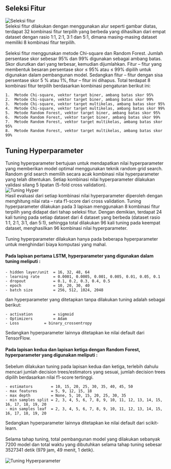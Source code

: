 ## Seleksi Fitur
![Seleksi fitur](https://github.com/fando-tek/Hybrid-learning-IDS/assets/81504312/23ec8fe5-3917-44fb-8eec-b01a9ecda91c)
\
Seleksi fitur dilakukan dengan menggunakan alur seperti gambar diatas, terdapat 32 kombinasi fitur terpilih yang berbeda yang dihasilkan dari empat dataset dengan rasio 1:1, 2:1, 3:1 dan 5:1, dimana masing-masing dataset memiliki 8 kombinasi fitur terpilih.\
\
Seleksi fitur menggunakan metode Chi-square dan Random Forest. Jumlah persentase skor sebesar 95% dan 99% digunakan sebagai ambang batas. Skor diurutkan dari yang terbesar, kemudian dijumlahkan. Fitur – fitur yang membentuk besaran persentase skor ≤ 95% atau ≤ 99% dipilih untuk digunakan dalam pembangunan model. Sedangkan  fitur – fitur dengan sisa persentase skor 5 % atau 1%, fitur – fitur ini dihapus.
Total terdapat 8 kombinasi fitur terpilih berdasarkan kombinasi pengaturan berikut ini:
```
1.	Metode Chi-square, vektor target biner, ambang batas skor 95%
2.	Metode Chi-square, vektor target biner, ambang batas skor 99%
3.	Metode Chi-square, vektor target multikelas, ambang batas skor 95%
4.	Metode Chi-square, vektor target multikelas, ambang batas skor 99%
5.	Metode Random Forest, vektor target biner, ambang batas skor 95%
6.	Metode Random Forest, vektor target biner, ambang batas skor 99%
7.	Metode Random Forest, vektor target multikelas, ambang batas skor 95%
8.	Metode Random Forest, vektor target multikelas, ambang batas skor 99%
```
## Tuning Hyperparameter
Tuning hyperparameter bertujuan untuk mendapatkan nilai hyperparameter yang memberikan model optimal menggunakan teknik random grid search. Random grid search memilih secara acak kombinasi nilai hyperparameter yang telah ditentukan. Setiap kombinasi nilai hyperparameter dilakukan validasi silang 5 lipatan (5-fold cross validation).\
![Tuning Hyper](https://github.com/fando-tek/Hybrid-learning-IDS/assets/81504312/d4588aeb-63ea-4019-ba02-e70a8d8965f8)
\
Hasil evaluasi dari setiap kombinasi nilai hyperparameter diperoleh dengan menghitung nilai rata – rata  f1-score dari cross validation. Tuning hyperparameter dilakukan pada 3 lapisan menggunakan 8 kombinasi fitur terpilih yang didapat dari tahap seleksi fitur. Dengan demikian, terdapat 24 kali tuning pada setiap dataset dari 4 dataset yang berbeda (dataset rasio 1:1, 2:1, 3:1, dan 5:1), sehingga total dilakukan 96 kali tuning pada keempat dataset, menghasilkan 96 kombinasi nilai hyperparameter.\
\
Tuning hyperparameter dilakukan hanya pada beberapa hyperparameter untuk menghindari biaya komputasi yang mahal. 
#### Pada lapisan pertama LSTM, hyperparameter yang digunakan dalam tuning meliputi :
```
- hidden layer/unit  = 16, 32, 48, 64
- learning rate      = 0.0001, 0.0005, 0.001, 0.005, 0.01, 0.05, 0.1
- dropout            = 0.1, 0.2, 0.3, 0.4, 0.5
- epoch              = 10, 20, 30, 40
- batch size         = 256, 512, 1024, 2048
```
dan hyperparameter yang ditetapkan tanpa dilakukan tuning adalah sebagai berikut:
```
- activation	     = sigmoid
- Optimizers	     = Adam
- Loss		     = binary_crossentropy
```
Sedangkan hyperparameter lainnya ditetapkan ke nilai default dari TensorFlow.
#### Pada lapisan kedua dan lapisan ketiga dengan Random Forest, hyperparameter yang digunakan meliputi :
Sebelum dilakukan tuning pada lapisan kedua dan ketiga, terlebih dahulu mencari jumlah decision trees/estimators yang sesuai, jumlah decision trees dipilih berdasarkan nilai f1-score tertinggi.
```
- estimators        = 10, 15, 20, 25, 30, 35, 40, 45, 50
- max features      = 5, 9, 12, 15, 18
- max depth         = None, 5, 10, 15, 20, 25, 30, 35
- min samples split = 2, 3, 4, 5, 6, 7, 8, 9, 10, 11, 12, 13, 14, 15, 16, 17, 18, 19, 20
- min samples leaf  = 2, 3, 4, 5, 6, 7, 8, 9, 10, 11, 12, 13, 14, 15, 16, 17, 18, 19, 20
```
Sedangkan hyperparameter lainnya ditetapkan ke nilai default dari scikit-learn.\
\
Selama tahap tuning, total pembangunan model yang dilakukan sebanyak 7200 model dan total waktu yang dibutuhkan selama tahap tuning sebesar 3527341 detik (979 jam, 49 menit, 1 detik).\
\
 ![Tuning Hyperparameter](https://github.com/fando-tek/Hybrid-learning-IDS/assets/81504312/093decc0-fbb5-4f0f-aff1-f75fabf13a0f)
